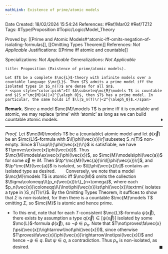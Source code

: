 ```yaml
---
mathLink: Existence of prime/atomic models
---
```


<div class="topSpace"></div>

Date Created: 18/02/2024 15:54:24
References: #Ref/Mar02 #Ref/TZ12
Tags: #Type/Proposition #Topic/Logic/Model_Theory

Proved by: [[Prime and Atomic Models#^atomic-iff-omits-negation-of-isolating-formulas]], [[Omitting Types Theorem]]
References: <i>Not Applicable</i>
Justifications: [[Prime iff atomic and countable]]

Specializations: <i>Not Applicable</i>
Generalizations: <i>Not Applicable</i>

``` ad-Proposition
title: Proposition (Existence of prime/atomic models).

Let $T$ be a complete $\mc{L}$-theory with infinite models over a countable language $\mc{L}$. Then $T$ admits a prime model iff the isolated types in $S_n(T)$ are dense for all $n$.
* <span style="color:pink">If $A\subseteq\mc{M}\models T$ is countable and $|S_n^\mc{M}(A)|<2^{\aleph_0}$, then $T$ has a prime model. In particular, the same holds if $\l|S_n(T)\r|<2^{\aleph_0}$.</span>

```

<b>Remark.</b> Since a model $\mc{M}\models T$ is prime iff it is countable and atomic, we may replace ‘prime’ with ‘atomic’ as long as we can build countable atomic models.<span style="float:right;">$\blacklozenge$</span>

---

<i>Proof.</i> Let $\mc{M}\models T$ be a (countable) atomic model and let $\phi(\vec{x})$ be an $\mc{L}$-formula with $\l[\phi(\vec{x})\r]\subseteq S_n(T)$ non-empty. Since $T\cup\l\{\phi(\vec{x})\r\}$ is satisfiable, we have $T\proves\ex\vec{x}\phi(\vec{x})$. Thus $\mc{M}\models\ex\vec{x}\phi(\vec{x})$, so $\mc{M}\models\phi(\vec{a})$ for some $\vec{a}\in M$. Then $\tp^\mc{M}(\vec{a})\in\l[\phi(\vec{x})\r]$, and $\tp^\mc{M}(\vec{a})$ is isolated, so $\l[\phi(\vec{x})\r]$ contains an isolated type as desired.
&emsp;&emsp;Conversely, we note that a model $\mc{M}\models T$ is atomic iff $\mc{M}$ omits the collection $\Sigma\coloneqq\l\{p_n(\vec{x})\r\}_{n<\omega}$, where each $p_n(\vec{x})\coloneqq\l\{\lnot\phi(\vec{x})\st\phi(\vec{x})\textrm{ isolates a type in }S_n(T)\r\}$. By the Omitting Types Theorem, it suffices to show that $\Sigma$ is non-isolated, for then there is a countable $\mc{M}\models T$ omitting $\Sigma$, so $\mc{M}$ is atomic and hence prime.
* To this end, note that for each $T$-consistent $\mc{L}$-formula $\psi(\vec{x})$, there exists by assumption a type $q(\vec{x})\in[\psi(\vec{x})]$ isolated by some $\mc{L}$-formula $\phi(\vec{x})$, so $\lnot\phi\in p_n$. Note that $T\not\proves\fa\vec{x}(\psi(\vec{x})\rightarrow\lnot\phi(\vec{x}))$, since otherwise $T\proves\fa\vec{x}(\phi(\vec{x})\rightarrow\lnot\psi(\vec{x}))$ and hence $\lnot\psi\in q$. But $\psi\in q$, a contradiction. Thus $p_n$ is non-isolated, as desired.<span style="float:right;">$\blacksquare$</span>
